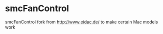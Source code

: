 smcFanControl
=============

smcFanControl fork from http://www.eidac.de/ to make certain Mac models work